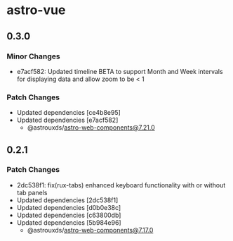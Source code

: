 # astro-vue

## 0.3.0

### Minor Changes

- e7acf582: Updated timeline BETA to support Month and Week intervals for displaying data and allow zoom to be < 1

### Patch Changes

- Updated dependencies [ce4b8e95]
- Updated dependencies [e7acf582]
  - @astrouxds/astro-web-components@7.21.0

## 0.2.1

### Patch Changes

- 2dc538f1: fix(rux-tabs) enhanced keyboard functionality with or without tab panels
- Updated dependencies [2dc538f1]
- Updated dependencies [d0b0e38c]
- Updated dependencies [c63800db]
- Updated dependencies [5b984e96]
  - @astrouxds/astro-web-components@7.17.0
